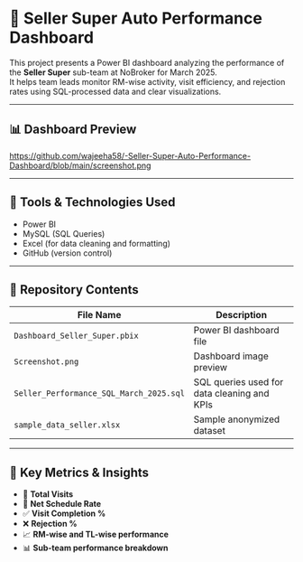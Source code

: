 # 🚗 Seller Super Auto Performance Dashboard

This project presents a Power BI dashboard analyzing the performance of the **Seller Super** sub-team at NoBroker for March 2025.  
It helps team leads monitor RM-wise activity, visit efficiency, and rejection rates using SQL-processed data and clear visualizations.

---

## 📊 Dashboard Preview

https://github.com/wajeeha58/-Seller-Super-Auto-Performance-Dashboard/blob/main/screenshot.png 

---

## 🧰 Tools & Technologies Used

- Power BI
- MySQL (SQL Queries)
- Excel (for data cleaning and formatting)
- GitHub (version control)

---

## 📁 Repository Contents

| File Name                           | Description                                 |
|--------------------------------------|---------------------------------------------|
| `Dashboard_Seller_Super.pbix`        | Power BI dashboard file                     |
| `Screenshot.png`                     | Dashboard image preview                     |
| `Seller_Performance_SQL_March_2025.sql` | SQL queries used for data cleaning and KPIs |
| `sample_data_seller.xlsx`            | Sample anonymized dataset                   |

---

## 📌 Key Metrics & Insights

- 🧮 **Total Visits**
- 📅 **Net Schedule Rate**
- ✅ **Visit Completion %**
- ❌ **Rejection %**
- 📈 **RM-wise and TL-wise performance**
- 📊 **Sub-team performance breakdown**




